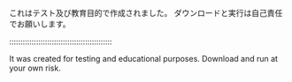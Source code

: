 これはテスト及び教育目的で作成されました。
ダウンロードと実行は自己責任でお願いします。

::::::::::::::::::::::::::::::::::::::::::::::

It was created for testing and educational purposes. 
Download and run at your own risk.
